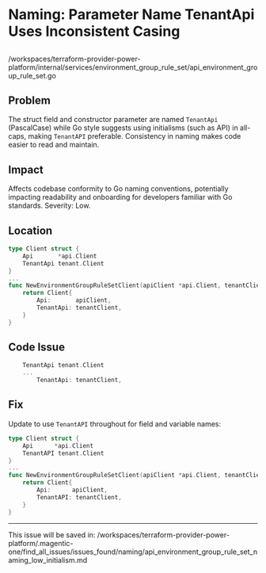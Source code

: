 # Naming: Parameter Name TenantApi Uses Inconsistent Casing

##

/workspaces/terraform-provider-power-platform/internal/services/environment_group_rule_set/api_environment_group_rule_set.go

## Problem

The struct field and constructor parameter are named `TenantApi` (PascalCase) while Go style suggests using initialisms (such as API) in all-caps, making `TenantAPI` preferable. Consistency in naming makes code easier to read and maintain.

## Impact

Affects codebase conformity to Go naming conventions, potentially impacting readability and onboarding for developers familiar with Go standards. Severity: Low.

## Location

```go
type Client struct {
    Api       *api.Client
    TenantApi tenant.Client
}
...
func NewEnvironmentGroupRuleSetClient(apiClient *api.Client, tenantClient tenant.Client) Client {
    return Client{
        Api:       apiClient,
        TenantApi: tenantClient,
    }
}
```

## Code Issue

```go
    TenantApi tenant.Client
    ...
        TenantApi: tenantClient,
```

## Fix

Update to use `TenantAPI` throughout for field and variable names:

```go
type Client struct {
    Api      *api.Client
    TenantAPI tenant.Client
}
...
func NewEnvironmentGroupRuleSetClient(apiClient *api.Client, tenantClient tenant.Client) Client {
    return Client{
        Api:      apiClient,
        TenantAPI: tenantClient,
    }
}
```

---

This issue will be saved in:
/workspaces/terraform-provider-power-platform/.magentic-one/find_all_issues/issues_found/naming/api_environment_group_rule_set_naming_low_initialism.md
